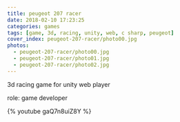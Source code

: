 ```yaml
---
title: peugeot 207 racer
date: 2018-02-10 17:23:25
categories: games
tags: [game, 3d, racing, unity, web, c sharp, peugeot]
cover_index: peugeot-207-racer/photo00.jpg
photos:
  - peugeot-207-racer/photo00.jpg
  - peugeot-207-racer/photo01.jpg
  - peugeot-207-racer/photo02.jpg
---
```

3d racing game for unity web player

role: game developer

{% youtube gaQ7n8uiZ8Y %}

